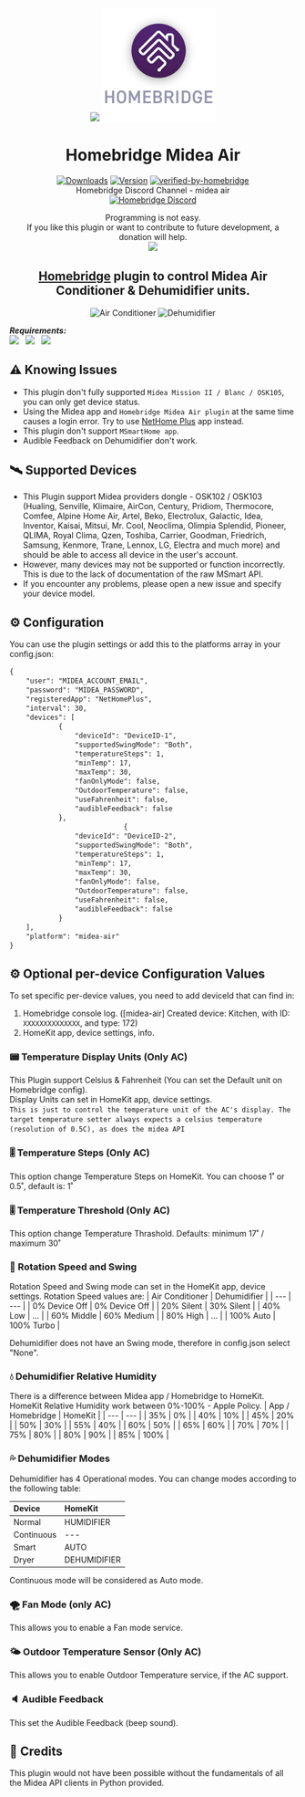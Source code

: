 <p ALIGN="CENTER">
<img src="branding/midea.png" width="250px">
<img src="https://github.com/homebridge/branding/raw/master/logos/homebridge-wordmark-logo-vertical.png" width="200px">
</p>

<SPAN ALIGN="CENTER">

# Homebridge Midea Air

[![Downloads](https://img.shields.io/npm/dt/homebridge-midea-air.svg?color=critical)](https://www.npmjs.com/package/homebridge-midea-air)
[![Version](https://img.shields.io/npm/v/homebridge-midea-air)](https://www.npmjs.com/package/homebridge-midea-air)
[![verified-by-homebridge](https://badgen.net/badge/homebridge/verified/purple)](https://github.com/homebridge/homebridge/wiki/Verified-Plugins)<br>
Homebridge Discord Channel - midea air<br>
[![Homebridge Discord](https://img.shields.io/discord/432663330281226270?color=728ED5&logo=discord&label=discord)](https://discord.gg/homebridge-432663330281226270)<br>

Programming is not easy. <br />
If you like this plugin or want to contribute to future development, a donation will help. <br /> <a target="blank" href="https://www.paypal.me/hillaliy"><img src="https://img.shields.io/badge/PayPal-Donate-blue.svg?logo=paypal"/></a><br>

## [Homebridge](https://github.com/nfarina/homebridge) plugin to control Midea Air Conditioner & Dehumidifier units.

![Air Conditioner](https://github.com/hillaliy/homebridge-midea-air/blob/main/branding/Air_Conditioner.png)
![Dehumidifier](https://github.com/hillaliy/homebridge-midea-air/blob/main/branding/Dehumidifier.jpeg)

<!-- <img src="branding/Air_Conditioner.png" width="200px"> &nbsp; -->
<!-- <img src="branding/Dehumidifier.jpeg" width="200px"> -->

<SPAN ALIGN="Left">

**_Requirements:_**<br>
<img src="https://img.shields.io/badge/node-%3E%3D16.0.0-brightgreen"> &nbsp;
<img src="https://img.shields.io/badge/homebridge-%3E%3D1.5.0-brightgreen"> &nbsp;
<img src="https://img.shields.io/badge/iOS-%3E%3D14.0.0-brightgreen">

## ⚠️ Knowing Issues

- This plugin don't fully supported `Midea Mission II / Blanc / OSK105`, you can only get device status. <br />
- Using the Midea app and `Homebridge Midea Air plugin` at the same time causes a login error. Try to use [NetHome Plus](https://apps.apple.com/us/app/nethome-plus/id1008001920) app instead. <br />
- This plugin don't support `MSmartHome app`. <br />
- Audible Feedback on Dehumidifier don't work.

## 🛰️ Supported Devices

- This Plugin support Midea providers dongle - OSK102 / OSK103 (Hualing, Senville, Klimaire, AirCon, Century, Pridiom, Thermocore, Comfee, Alpine Home Air, Artel, Beko, Electrolux, Galactic, Idea, Inventor, Kaisai, Mitsui, Mr. Cool, Neoclima, Olimpia Splendid, Pioneer, QLIMA, Royal Clima, Qzen, Toshiba, Carrier, Goodman, Friedrich, Samsung, Kenmore, Trane, Lennox, LG, Electra and much more) and should be able to access all device in the user's account. <br />
- However, many devices may not be supported or function incorrectly.
  This is due to the lack of documentation of the raw MSmart API. <br />
- If you encounter any problems, please open a new issue and specify your device model.

## ⚙️ Configuration

You can use the plugin settings or add this to the platforms array in your config.json:

    {
        "user": "MIDEA_ACCOUNT_EMAIL",
        "password": "MIDEA_PASSWORD",
        "registeredApp": "NetHomePlus",
        "interval": 30,
        "devices": [
                {
                    "deviceId": "DeviceID-1",
                    "supportedSwingMode": "Both",
                    "temperatureSteps": 1,
                    "minTemp": 17,
                    "maxTemp": 30,
                    "fanOnlyMode": false,
                    "OutdoorTemperature": false,
                    "useFahrenheit": false,
                    "audibleFeedback": false
                },
                                {
                    "deviceId": "DeviceID-2",
                    "supportedSwingMode": "Both",
                    "temperatureSteps": 1,
                    "minTemp": 17,
                    "maxTemp": 30,
                    "fanOnlyMode": false,
                    "OutdoorTemperature": false,
                    "useFahrenheit": false,
                    "audibleFeedback": false
                }
        ],
        "platform": "midea-air"
    }

## ⚙️ Optional per-device Configuration Values

To set specific per-device values, you need to add deviceId that can find in:

1. Homebridge console log. ([midea-air] Created device: Kitchen, with ID: `XXXXXXXXXXXXXX`, and type: 172)
2. HomeKit app, device settings, info.

### 📟 Temperature Display Units (Only AC)

This Plugin support Celsius & Fahrenheit (You can set the Default unit on Homebridge config). <br />
Display Units can set in HomeKit app, device settings. <br />
`This is just to control the temperature unit of the AC's display. The target temperature setter always expects a celsius temperature (resolution of 0.5C), as does the midea API`

### 🎚️ Temperature Steps (Only AC)

This option change Temperature Steps on HomeKit.
You can choose 1˚ or 0.5˚, default is: 1˚

### 🎚️ Temperature Threshold (Only AC)

This option change Temperature Thrashold.
Defaults: minimum 17˚ / maximum 30˚

### 💨 Rotation Speed and Swing

Rotation Speed and Swing mode can set in the HomeKit app, device settings.
Rotation Speed values are:
| Air Conditioner | Dehumidifier |
| --- | --- |
| 0% Device Off | 0% Device Off |
| 20% Silent | 30% Silent |
| 40% Low | ... |
| 60% Middle | 60% Medium |
| 80% High | ... |
| 100% Auto | 100% Turbo |

Dehumidifier does not have an Swing mode, therefore in config.json select "None".

### 💧 Dehumidifier Relative Humidity

There is a difference between Midea app / Homebridge to HomeKit.
HomeKit Relative Humidity work between 0%-100% - Apple Policy.
| App / Homebridge | HomeKit |
| --- | --- |
| 35% | 0% |
| 40% | 10% |
| 45% | 20% |
| 50% | 30% |
| 55% | 40% |
| 60% | 50% |
| 65% | 60% |
| 70% | 70% |
| 75% | 80% |
| 80% | 90% |
| 85% | 100% |

### 💦 Dehumidifier Modes

Dehumidifier has 4 Operational modes. You can change modes according to the following table:

| Device     | HomeKit      |
| ---------- | ------------ |
| Normal     | HUMIDIFIER   |
| Continuous | ---          |
| Smart      | AUTO         |
| Dryer      | DEHUMIDIFIER |

Continuous mode will be considered as Auto mode.

### 🌪️ Fan Mode (only AC)

This allows you to enable a Fan mode service.

### 🌤️ Outdoor Temperature Sensor (Only AC)

This allows you to enable Outdoor Temperature service, if the AC support.

### 🔈 Audible Feedback

This set the Audible Feedback (beep sound).

## 🙏 Credits

This plugin would not have been possible without the fundamentals of all the Midea API clients in Python provided.
